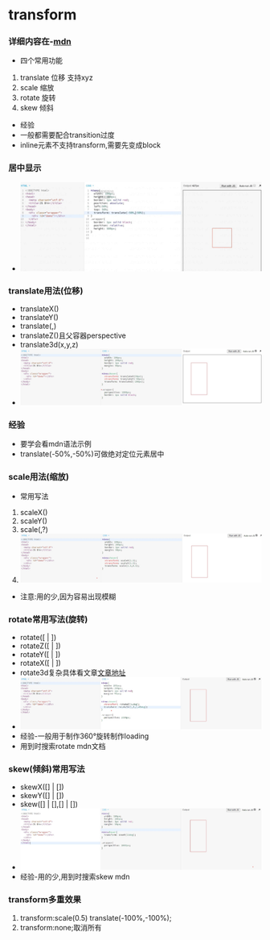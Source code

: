 # transform
### 详细内容在-[mdn](https://developer.mozilla.org/zh-CN/docs/Web/CSS/transform)
* 四个常用功能
1. translate 位移 支持xyz
2. scale 缩放
3. rotate 旋转
4. skew 倾斜

* 经验
* 一般都需要配合transition过度
* inline元素不支持transform,需要先变成block

### 居中显示
* ![图片](images/剧中显示.jpg)

### translate用法(位移)
* translateX(<length-percentage>)
* translateY(<length-percentage>)
* translate(<length-percentage>,<length-percentage>)
* translateZ(<length>)且父容器perspective
* translate3d(x,y,z)
* ![代码演示](images/代码演示1.jpg)
### 经验
* 要学会看mdn语法示例
* translate(-50%,-50%)可做绝对定位元素居中
### scale用法(缩放)
* 常用写法
1. scaleX(<number>)
2. scaleY(<number>)
3. scale(<number>,<number>?)
4. ![代码示例](images/5.jpg)
* 注意:用的少,因为容易出现模糊

### rotate常用写法(旋转)
* rotate([<angle> | <zero>])
*  rotateZ([<angle> | <zero>])
*   rotateY([<angle> | <zero>])
*    rotateX([<angle> | <zero>])
*   rotate3d复杂具体看文章[文章地址](https://developer.mozilla.org/zh-CN/docs/Web/CSS/transform-function/rotate3d)
* ![演示代码](images/6.jpg)
* 经验-一般用于制作360°旋转制作loading
* 用到时搜索rotate mdn文档

### skew(倾斜)常用写法
* skewX([<angle>] | [<zero>])
* skewY([<angle>] | [<zero>])
* skew([<angle>] | [<zero>],[<angle>] | [<zero>])
* ![代码演示](images/7.jpg)
* 经验-用的少,用到时搜索skew mdn

### transform多重效果
1. transform:scale(0.5) translate(-100%,-100%);
2. transform:none;取消所有

